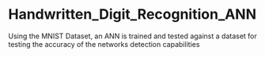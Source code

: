 # Handwritten_Digit_Recognition_ANN
Using the MNIST Dataset, an ANN is trained and tested against a dataset for testing the accuracy of the networks detection capabilities
